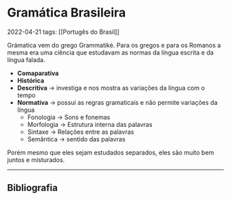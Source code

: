 # Gramática Brasileira
2022-04-21
tags: [[Portugês do Brasil]]

Grámatica vem do grego Grammatiké. Para os gregos e para os Romanos a mesma era uma ciência que estudavam as normas da língua escrita e da língua falada.

* **Comaparativa**
* **Histórica**
* **Descritiva** → investiga e nos mostra as variações da língua com o tempo
* **Normativa** → possuí as regras gramaticais e não permite variações da língua
	* Fonologia → Sons e fonemas
	* Morfologia → Estrutura interna das palavras
	* Sintaxe → Relações entre as palavras
	* Semântica → sentido das palavras

Porém mesmo que eles sejam estudados separados, eles são muito bem juntos e misturados.


-----------------------------------------------
## Bibliografia